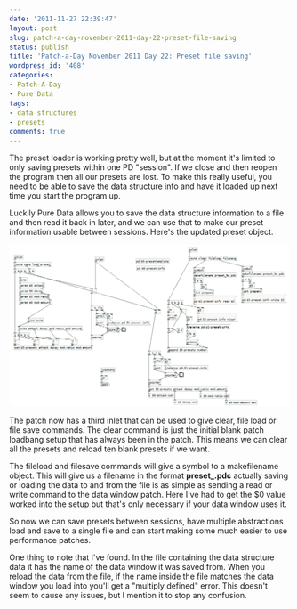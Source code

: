 ```yaml
---
date: '2011-11-27 22:39:47'
layout: post
slug: patch-a-day-november-2011-day-22-preset-file-saving
status: publish
title: 'Patch-a-Day November 2011 Day 22: Preset file saving'
wordpress_id: '408'
categories:
- Patch-A-Day
- Pure Data
tags:
- data structures
- presets
comments: true
---
```


The preset loader is working pretty well, but at the moment it's limited to only saving presets within one PD "session". If we close and then reopen the program then all our presets are lost. To make this really useful, you need to be able to save the data structure info and have it loaded up next time you start the program up.

Luckily Pure Data allows you to save the data structure information to a file and then read it back in later, and we can use that to make our preset information usable between sessions. Here's the updated preset object.

![Preset data structure files](/a/2011-11-27-patch-a-day-november-2011-day-22-preset-file-saving/preset-file-saving.png)

The patch now has a third inlet that can be used to give clear, file load or file save commands. The clear command is just the initial blank patch loadbang setup that has always been in the patch. This means we can clear all the presets and reload ten blank presets if we want.

The fileload and filesave commands will give a symbol to a makefilename object. This will give us a filename in the format **preset_<name>.pdc** actually saving or loading the data to and from the file is as simple as sending a read or write command to the data window patch. Here I've had to get the $0 value worked into the setup but that's only necessary if your data window uses it.

So now we can save presets between sessions, have multiple abstractions load and save to a single file and can start making some much easier to use performance patches.

One thing to note that I've found. In the file containing the data structure data it has the name of the data window it was saved from. When you reload the data from the file, if the name inside the file matches the data window you load into you'll get a "multiply defined" error. This doesn't seem to cause any issues, but I mention it to stop any confusion.
